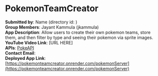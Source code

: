 # PokemonTeamCreator
**Submitted by**: Name (directory id: )  
**Group Members**: Jayant Kammula (jkammula)  
**App Description**: Allow users to create their own pokemon teams, store them, and then filter by type and seeing their pokemon via sprite images.  
**YouTube Video Link**: [URL HERE]  
**APIs**: [PokeAPI](https://pokeapi.co/)   
**Contact Email**:   
**Deployed App Link**: [https://pokemonteamcreator.onrender.com/pokemonServer](https://pokemonteamcreator.onrender.com/pokemonServer)
